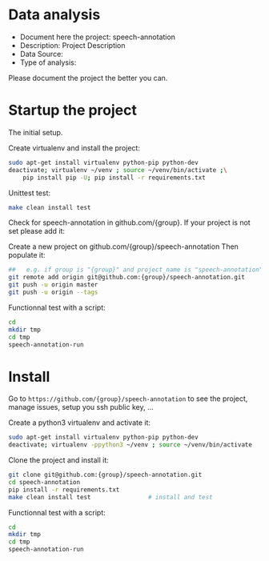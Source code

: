 # Data analysis
- Document here the project: speech-annotation
- Description: Project Description
- Data Source:
- Type of analysis:

Please document the project the better you can.

# Startup the project

The initial setup.

Create virtualenv and install the project:
```bash
sudo apt-get install virtualenv python-pip python-dev
deactivate; virtualenv ~/venv ; source ~/venv/bin/activate ;\
    pip install pip -U; pip install -r requirements.txt
```

Unittest test:
```bash
make clean install test
```

Check for speech-annotation in github.com/{group}. If your project is not set please add it:

Create a new project on github.com/{group}/speech-annotation
Then populate it:

```bash
##   e.g. if group is "{group}" and project_name is "speech-annotation"
git remote add origin git@github.com:{group}/speech-annotation.git
git push -u origin master
git push -u origin --tags
```

Functionnal test with a script:

```bash
cd
mkdir tmp
cd tmp
speech-annotation-run
```

# Install

Go to `https://github.com/{group}/speech-annotation` to see the project, manage issues,
setup you ssh public key, ...

Create a python3 virtualenv and activate it:

```bash
sudo apt-get install virtualenv python-pip python-dev
deactivate; virtualenv -ppython3 ~/venv ; source ~/venv/bin/activate
```

Clone the project and install it:

```bash
git clone git@github.com:{group}/speech-annotation.git
cd speech-annotation
pip install -r requirements.txt
make clean install test                # install and test
```
Functionnal test with a script:

```bash
cd
mkdir tmp
cd tmp
speech-annotation-run
```
